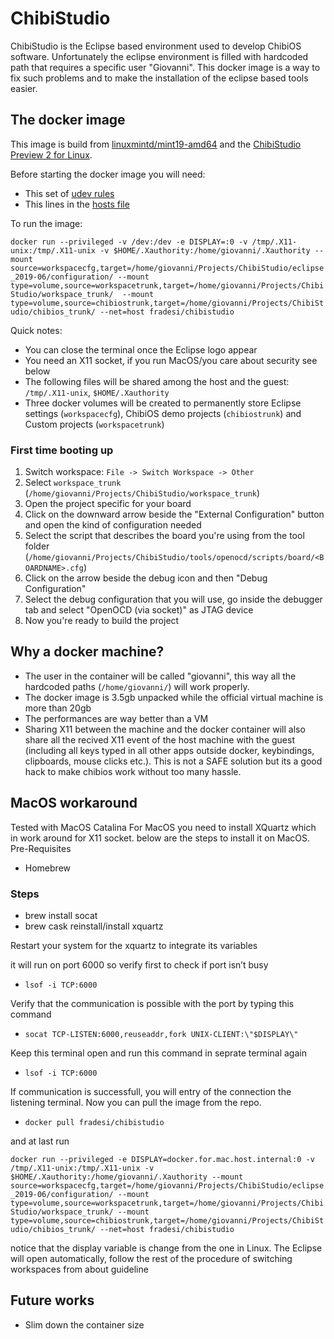 # ChibiStudio

ChibiStudio is the Eclipse based environment used to develop ChibiOS software.
Unfortunately the eclipse environment is filled with hardcoded path that requires a specific user "Giovanni".
This docker image is a way to fix such problems and to make the installation of the eclipse based tools easier.

## The docker image

This image is build from [linuxmintd/mint19-amd64](https://hub.docker.com/r/linuxmintd/mint19-amd64) and the [ChibiStudio Preview 2 for Linux](https://osdn.net/projects/chibios/downloads/71342/ChibiStudio_Linux_Preview2.7z).

Before starting the docker image you will need:
 - This set of [udev rules](https://github.com/FrancescoDeSimone/ChibiStudioDocker/blob/master/60-openocd.rules)
 - This lines in the [hosts file](https://github.com/FrancescoDeSimone/ChibiStudioDocker/blob/master/hosts)

To run the image:

`docker run --privileged -v /dev:/dev -e DISPLAY=:0 -v /tmp/.X11-unix:/tmp/.X11-unix -v $HOME/.Xauthority:/home/giovanni/.Xauthority --mount source=workspacecfg,target=/home/giovanni/Projects/ChibiStudio/eclipse_2019-06/configuration/ --mount type=volume,source=workspacetrunk,target=/home/giovanni/Projects/ChibiStudio/workspace_trunk/  --mount type=volume,source=chibiostrunk,target=/home/giovanni/Projects/ChibiStudio/chibios_trunk/ --net=host fradesi/chibistudio`

Quick notes:
- You can close the terminal once the Eclipse logo appear
- You need an X11 socket, if you run MacOS/you care about security see below
- The following files will be shared among the host and the guest: `/tmp/.X11-unix`, `$HOME/.Xauthority`
- Three docker volumes will be created to permanently store Eclipse settings (`workspacecfg`), ChibiOS demo projects (`chibiostrunk`) and Custom projects (`workspacetrunk`)

### First time booting up
1) Switch workspace: `File -> Switch Workspace -> Other`
2) Select `workspace_trunk` (`/home/giovanni/Projects/ChibiStudio/workspace_trunk`)
3) Open the project specific for your board
4) Click on the downward arrow beside the "External Configuration" button and open the kind of configuration needed
5) Select the script that describes the board you're using from the tool folder (`/home/giovanni/Projects/ChibiStudio/tools/openocd/scripts/board/<BOARDNAME>.cfg`)
6) Click on the arrow beside the debug icon and then "Debug Configuration"
7) Select the debug configuration that you will use, go inside the debugger tab and select "OpenOCD (via socket)" as JTAG device
8) Now you're ready to build the project 

## Why a docker machine?

- The user in the container will be called "giovanni", this way all the hardcoded paths (`/home/giovanni/`) will work properly.
- The docker image is 3.5gb unpacked while the official virtual machine is more than 20gb
- The performances are way better than a VM
- Sharing X11 between the machine and the docker container will also share all the recived X11 event of the host machine with the guest (including all keys typed in all other apps outside docker, keybindings, clipboards, mouse clicks etc.). This is not a SAFE solution but its a good hack to make chibios work without too many hassle.

## MacOS workaround
Tested with MacOS Catalina
For MacOS you need to install XQuartz which in work around for X11 socket. below are the steps to install it on MacOS.
Pre-Requisites
 - Homebrew

### Steps
 - brew install socat
 - brew cask reinstall/install xquartz

Restart your  system for the xquartz to integrate its variables

it will run on port 6000 so verify first to check if port isn’t busy

 - `lsof -i TCP:6000`

Verify that the communication is possible with the port by typing this command

 - `socat TCP-LISTEN:6000,reuseaddr,fork UNIX-CLIENT:\"$DISPLAY\"`

Keep this terminal open and run this command in seprate terminal again

 - `lsof -i TCP:6000`

If communication is successfull, you will entry of the connection the listening terminal. Now you can pull the image from the repo.
 
 - `docker pull fradesi/chibistudio`

and at last run 

`docker run --privileged -e DISPLAY=docker.for.mac.host.internal:0 -v /tmp/.X11-unix:/tmp/.X11-unix -v $HOME/.Xauthority:/home/giovanni/.Xauthority --mount source=workspacecfg,target=/home/giovanni/Projects/ChibiStudio/eclipse_2019-06/configuration/ --mount type=volume,source=workspacetrunk,target=/home/giovanni/Projects/ChibiStudio/workspace_trunk/ --mount type=volume,source=chibiostrunk,target=/home/giovanni/Projects/ChibiStudio/chibios_trunk/ --net=host fradesi/chibistudio`

notice that the display variable is change from the one in Linux. The Eclipse will open automatically, follow the rest of the procedure of switching workspaces from about guideline

## Future works

- Slim down the container size

